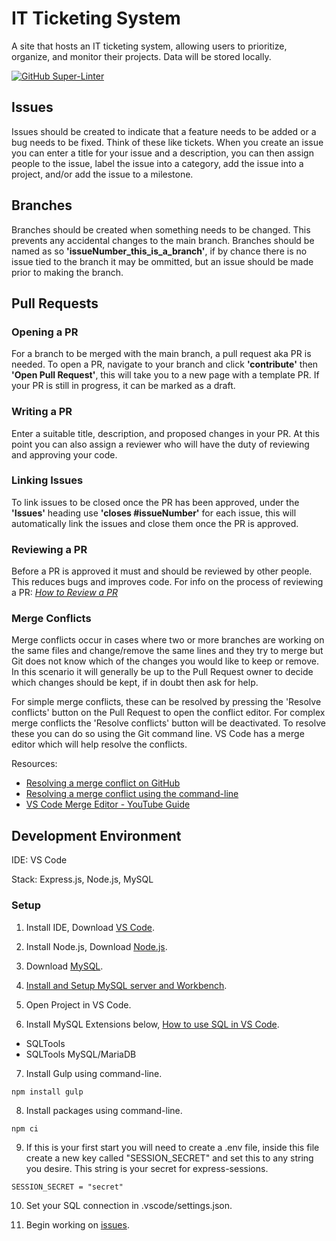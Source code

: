 # IT Ticketing System

A site that hosts an IT ticketing system, allowing users to prioritize, organize, and monitor their projects. Data will be stored locally.

[![GitHub Super-Linter](https://github.com/RJD27/it_ticketing_system/workflows/Lint%20Code%20Base/badge.svg)](https://github.com/marketplace/actions/super-linter)

## Issues

Issues should be created to indicate that a feature needs to be added or a bug needs to be fixed.
Think of these like tickets. When you create an issue you can enter a title for your issue and a description,
you can then assign people to the issue, label the issue into a category, add the issue into a project, and/or
add the issue to a milestone.

## Branches

Branches should be created when something needs to be changed. This prevents any accidental changes to the main branch.
Branches should be named as so **'issueNumber_this_is_a_branch'**, if by chance there is no issue tied to the branch it may be ommitted,
but an issue should be made prior to making the branch.

## Pull Requests

### Opening a PR

For a branch to be merged with the main branch, a pull request aka PR is needed.
To open a PR, navigate to your branch and click **'contribute'** then **'Open Pull Request'**, this will take you to a new page
with a template PR. If your PR is still in progress, it can be marked as a draft.

### Writing a PR

Enter a suitable title, description, and proposed changes in your PR.
At this point you can also assign a reviewer who will have the duty of reviewing and approving your code.

### Linking Issues

To link issues to be closed once the PR has been approved, under the **'Issues'** heading use **'closes #issueNumber'** for each issue,
this will automatically link the issues and close them once the PR is approved.

### Reviewing a PR

Before a PR is approved it must and should be reviewed by other people. This reduces bugs and improves code.
For info on the process of reviewing a PR: *[How to Review a PR](https://docs.github.com/en/pull-requests/collaborating-with-pull-requests/reviewing-changes-in-pull-requests/reviewing-proposed-changes-in-a-pull-request)*

### Merge Conflicts

Merge conflicts occur in cases where two or more branches are working on the same files and change/remove the same lines and they try to merge but Git does not know which of the changes you would like to keep or remove. In this scenario it will generally be up to the Pull Request owner to decide which changes should be kept, if in doubt then ask for help.

For simple merge conflicts, these can be resolved by pressing the 'Resolve conflicts' button on the Pull Request to open the conflict editor.
For complex merge conflicts the 'Resolve conflicts' button will be deactivated. To resolve these you can do so using the Git command line.
VS Code has a merge editor which will help resolve the conflicts.

Resources:
- [Resolving a merge conflict on GitHub](https://docs.github.com/en/pull-requests/collaborating-with-pull-requests/addressing-merge-conflicts/resolving-a-merge-conflict-on-github)
- [Resolving a merge conflict using the command-line](https://docs.github.com/en/pull-requests/collaborating-with-pull-requests/addressing-merge-conflicts/resolving-a-merge-conflict-using-the-command-line)
- [VS Code Merge Editor - YouTube Guide](https://www.youtube.com/watch?v=HosPml1qkrg)

## Development Environment

IDE: VS Code

Stack: Express.js, Node.js, MySQL

### Setup

1. Install IDE, Download [VS Code](https://code.visualstudio.com/Download).

2. Install Node.js, Download [Node.js](https://nodejs.org/en/download/).

3. Download [MySQL](https://dev.mysql.com/downloads/mysql/).

4. [Install and Setup MySQL server and Workbench](https://www.youtube.com/watch?v=u96rVINbAUI).

5. Open Project in VS Code.

6. Install MySQL Extensions below, [How to use SQL in VS Code](https://www.youtube.com/watch?v=C0y35FpiLRA).
- SQLTools
- SQLTools MySQL/MariaDB

7. Install Gulp using command-line.

```commandLine
npm install gulp
```

8. Install packages using command-line.

```commandLine
npm ci
```

9. If this is your first start you will need to create a .env file, inside this file create a new key called "SESSION_SECRET" and set this to any string you desire. This string is your secret for express-sessions.

```env
SESSION_SECRET = "secret"
```

10. Set your SQL connection in .vscode/settings.json.

11. Begin working on [issues](https://github.com/RJD27/it_ticketing_system/issues).
